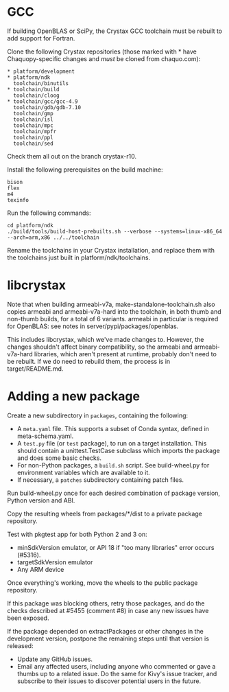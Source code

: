 # GCC

If building OpenBLAS or SciPy, the Crystax GCC toolchain must be rebuilt to add support for
Fortran.

Clone the following Crystax repositories (those marked with * have Chaquopy-specific changes
and *must* be cloned from chaquo.com):

    * platform/development
    * platform/ndk
      toolchain/binutils
    * toolchain/build
      toolchain/cloog
    * toolchain/gcc/gcc-4.9
      toolchain/gdb/gdb-7.10
      toolchain/gmp
      toolchain/isl
      toolchain/mpc
      toolchain/mpfr
      toolchain/ppl
      toolchain/sed

Check them all out on the branch crystax-r10.

Install the following prerequisites on the build machine:

    bison
    flex
    m4
    texinfo

Run the following commands:

    cd platform/ndk
    ./build/tools/build-host-prebuilts.sh --verbose --systems=linux-x86_64 --arch=arm,x86 ../../toolchain

Rename the toolchains in your Crystax installation, and replace them with the toolchains just
built in platform/ndk/toolchains.


# libcrystax

Note that when building armeabi-v7a, make-standalone-toolchain.sh also copies armeabi and
armeabi-v7a-hard into the toolchain, in both thumb and non-thumb builds, for a total of 6
variants. armeabi in particular is required for OpenBLAS: see notes in
server/pypi/packages/openblas.

This includes libcrystax, which we've made changes to. However, the changes shouldn't affect
binary compatibility, so the armeabi and armeabi-v7a-hard libraries, which aren't present at
runtime, probably don't need to be rebuilt. If we do need to rebuild them, the process is in
target/README.md.


# Adding a new package

Create a new subdirectory in `packages`, containing the following:

* A `meta.yaml` file. This supports a subset of Conda syntax, defined in meta-schema.yaml.
* A `test.py` file (or `test` package), to run on a target installation. This should contain a
  unittest.TestCase subclass which imports the package and does some basic checks.
* For non-Python packages, a `build.sh` script. See build-wheel.py for environment variables
  which are available to it.
* If necessary, a `patches` subdirectory containing patch files.

Run build-wheel.py once for each desired combination of package version, Python version and ABI.

Copy the resulting wheels from packages/*/dist to a private package repository.

Test with pkgtest app for both Python 2 and 3 on:
* minSdkVersion emulator, or API 18 if "too many libraries" error occurs (#5316).
* targetSdkVersion emulator
* Any ARM device

Once everything's working, move the wheels to the public package repository.

If this package was blocking others, retry those packages, and do the checks described at
#5455 (comment #8) in case any new issues have been exposed.

If the package depended on extractPackages or other changes in the development version,
postpone the remaining steps until that version is released:

* Update any GitHub issues.
* Email any affected users, including anyone who commented or gave a thumbs up to a related
  issue. Do the same for Kivy's issue tracker, and subscribe to their issues to discover
  potential users in the future.
